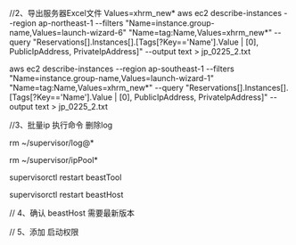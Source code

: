 //2、导出服务器Excel文件  Values=xhrm_new*
aws ec2 describe-instances --region ap-northeast-1 --filters "Name=instance.group-name,Values=launch-wizard-6" "Name=tag:Name,Values=xhrm_new*" --query "Reservations[].Instances[].[Tags[?Key=='Name'].Value | [0], PublicIpAddress, PrivateIpAddress]" --output text > jp_0225_2.txt

aws ec2 describe-instances --region ap-southeast-1 --filters "Name=instance.group-name,Values=launch-wizard-1" "Name=tag:Name,Values=xhrm_new*" --query "Reservations[].Instances[].[Tags[?Key=='Name'].Value | [0], PublicIpAddress, PrivateIpAddress]" --output text > jp_0225_2.txt




//3、批量ip 执行命令  删除log

rm ~/supervisor/log@*

rm ~/supervisor/ipPool*




supervisorctl restart beastTool

supervisorctl restart beastHost


// 4、确认 beastHost  需要最新版本

// 5、添加 启动权限

